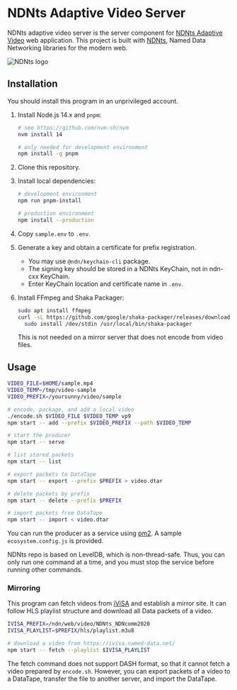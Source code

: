 # NDNts Adaptive Video Server

NDNts adaptive video server is the server component for [NDNts Adaptive Video](https://github.com/yoursunny/NDNts-video) web application.
This project is built with [NDNts](https://yoursunny.com/p/NDNts/), Named Data Networking libraries for the modern web.

![NDNts logo](https://cdn.jsdelivr.net/gh/yoursunny/NDNts@2a598274eaf929c6ab6848b1fee8e998e993a0b4/docs/logo.svg)

## Installation

You should install this program in an unprivileged account.

1. Install Node.js 14.x and `pnpm`:

   ```bash
   # see https://github.com/nvm-sh/nvm
   nvm install 14

   # only needed for development environment
   npm install -g pnpm
   ```

2. Clone this repository.

3. Install local dependencies:

   ```bash
   # development environment
   npm run pnpm-install

   # production environment
   npm install --production
   ```

4. Copy `sample.env` to `.env`.

5. Generate a key and obtain a certificate for prefix registration.

   * You may use `@ndn/keychain-cli` package.
   * The signing key should be stored in a NDNts KeyChain, not in ndn-cxx KeyChain.
   * Enter KeyChain location and certificate name in `.env`.

6. Install FFmpeg and Shaka Packager:

   ```bash
   sudo apt install ffmpeg
   curl -sL https://github.com/google/shaka-packager/releases/download/v2.4.3/packager-linux | \
     sudo install /dev/stdin /usr/local/bin/shaka-packager
   ```

   This is not needed on a mirror server that does not encode from video files.

## Usage

```bash
VIDEO_FILE=$HOME/sample.mp4
VIDEO_TEMP=/tmp/video-sample
VIDEO_PREFIX=/yoursunny/video/sample

# encode, package, and add a local video
./encode.sh $VIDEO_FILE $VIDEO_TEMP vp9
npm start -- add --prefix $VIDEO_PREFIX --path $VIDEO_TEMP

# start the producer
npm start -- serve

# list stored packets
npm start -- list

# export packets to DataTape
npm start -- export --prefix $PREFIX > video.dtar

# delete packets by prefix
npm start -- delete --prefix $PREFIX

# import packets from DataTape
npm start -- import < video.dtar
```

You can run the producer as a service using [pm2](https://pm2.keymetrics.io/).
A sample `ecosystem.config.js` is provided.

NDNts repo is based on LevelDB, which is non-thread-safe.
Thus, you can only run one command at a time, and you must stop the service before running other commands.

### Mirroring

This program can fetch videos from [iViSA](https://ivisa.named-data.net/) and establish a mirror site.
It can follow HLS playlist structure and download all Data packets of a video.

```bash
IVISA_PREFIX=/ndn/web/video/NDNts_NDNcomm2020
IVISA_PLAYLIST=$PREFIX/hls/playlist.m3u8

# download a video from https://ivisa.named-data.net/
npm start -- fetch --playlist $IVISA_PLAYLIST
```

The fetch command does not support DASH format, so that it cannot fetch a video prepared by `encode.sh`.
However, you can export packets of a video to a DataTape, transfer the file to another server, and import the DataTape.

